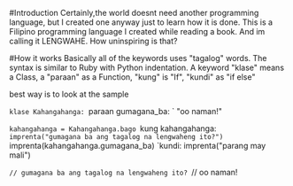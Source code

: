 #Introduction
Certainly,the world doesnt need another programming language, but I created one anyway just to learn how it is done. 
This is a Filipino programming language I created while reading a book. And im calling it LENGWAHE. How uninspiring is that?

#How it works
Basically all of the keywords uses "tagalog" words. The syntax is
similar to Ruby with Python indentation. A keyword "klase" means a
Class, a "paraan" as a Function, "kung" is "If", "kundi" as "if else"

best way is to look at the sample

  `klase Kahangahanga:
  `paraan gumagana_ba:
  `	"oo naman!"
  
  `kahangahanga = Kahangahanga.bago
  `kung kahangahanga:
  `  imprenta("gumagana ba ang tagalog na lengwaheng ito?")
  `  imprenta(kahangahanga.gumagana_ba)
  `kundi:
     imprenta("parang may mali")

  `// gumagana ba ang tagalog na lengwaheng ito?
  `// oo naman!

